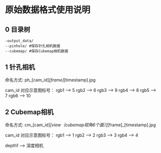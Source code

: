 
# 原始数据格式使用说明

## 0 目录树
```
-output_data/
--pinhole/ #保存针孔相机数据    
--cubemap/ #保存Cubemap相机数据
```

## 1 针孔相机

命名方式: ph_[cam_id]_[frame]_[timestamp].jpg

cam_id 对应示意图标号：
rgb1 --> 5
rgb2 --> 6
rgb3 --> 9
rgb4 --> 8
rgb5 --> 7
rgb6 --> 10

## 2 Cubemap相机

命名方式: cm_[cam_id]_[view（cubemap视角6个面）]_[frame]_[timestamp].jpg

cam_id 对应示意图标号：
rgb1 --> 1
rgb2 --> 2
rgb3 --> 3
rgb4 --> 4

depth1 --> 深度相机
